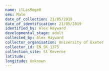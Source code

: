 ```yaml
---
name: ilLasMege8
sex: Male
date_of_collection: 21/05/2019
date_of_identification: 21/05/2019
identified_by: Alex Hayward
developmental_stage: adult
collected_by: Alex Hayward
collector_organisation: University of Exeter
collector_id: EN_SK_1375
collection_site: St Keverne
latitude: 
longitude: Unknown
---
```

